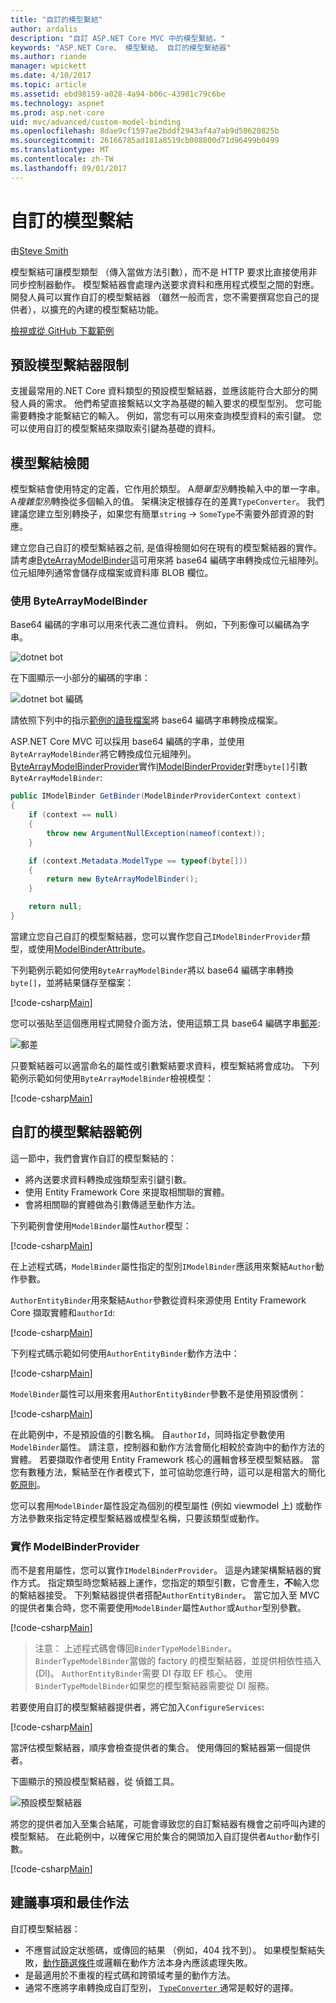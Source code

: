 ```yaml
---
title: "自訂的模型繫結"
author: ardalis
description: "自訂 ASP.NET Core MVC 中的模型繫結。"
keywords: "ASP.NET Core、 模型繫結、 自訂的模型繫結器"
ms.author: riande
manager: wpickett
ms.date: 4/10/2017
ms.topic: article
ms.assetid: ebd98159-a028-4a94-b06c-43981c79c6be
ms.technology: aspnet
ms.prod: asp.net-core
uid: mvc/advanced/custom-model-binding
ms.openlocfilehash: 8dae9cf1597ae2bddf2943af4a7ab9d50620825b
ms.sourcegitcommit: 26166785ad181a8519cb008800d71d96499b0499
ms.translationtype: MT
ms.contentlocale: zh-TW
ms.lasthandoff: 09/01/2017
---
```

# <a name="custom-model-binding"></a>自訂的模型繫結

由[Steve Smith](http://ardalis.com)

模型繫結可讓模型類型 （傳入當做方法引數），而不是 HTTP 要求比直接使用非同步控制器動作。 模型繫結器會處理內送要求資料和應用程式模型之間的對應。 開發人員可以實作自訂的模型繫結器 （雖然一般而言，您不需要撰寫您自己的提供者），以擴充的內建的模型繫結功能。

[檢視或從 GitHub 下載範例](https://github.com/aspnet/Docs/tree/master/aspnetcore/mvc/advanced/custom-model-binding/)

## <a name="default-model-binder-limitations"></a>預設模型繫結器限制

支援最常用的.NET Core 資料類型的預設模型繫結器，並應該能符合大部分的開發人員的需求。 他們希望直接繫結以文字為基礎的輸入要求的模型型別。 您可能需要轉換才能繫結它的輸入。 例如，當您有可以用來查詢模型資料的索引鍵。 您可以使用自訂的模型繫結來擷取索引鍵為基礎的資料。

## <a name="model-binding-review"></a>模型繫結檢閱

模型繫結會使用特定的定義，它作用於類型。 A*簡單型別*轉換輸入中的單一字串。 A*複雜型別*轉換從多個輸入的值。 架構決定根據存在的差異`TypeConverter`。 我們建議您建立型別轉換子，如果您有簡單`string`  ->  `SomeType`不需要外部資源的對應。

建立您自己自訂的模型繫結器之前, 是值得檢閱如何在現有的模型繫結器的實作。 請考慮[ByteArrayModelBinder](https://docs.microsoft.com/aspnet/core/api/microsoft.aspnetcore.mvc.modelbinding.binders.bytearraymodelbinder)這可用來將 base64 編碼字串轉換成位元組陣列。 位元組陣列通常會儲存成檔案或資料庫 BLOB 欄位。

### <a name="working-with-the-bytearraymodelbinder"></a>使用 ByteArrayModelBinder

Base64 編碼的字串可以用來代表二進位資料。 例如，下列影像可以編碼為字串。

![dotnet bot](custom-model-binding/images/bot.png "dotnet bot")

在下圖顯示一小部分的編碼的字串：

![dotnet bot 編碼](custom-model-binding/images/encoded-bot.png "dotnet bot 編碼")

請依照下列中的指示[範例的讀我檔案](https://github.com/aspnet/Docs/blob/master/aspnetcore/mvc/advanced/custom-model-binding/sample/CustomModelBindingSample/README.md)將 base64 編碼字串轉換成檔案。

ASP.NET Core MVC 可以採用 base64 編碼的字串，並使用`ByteArrayModelBinder`將它轉換成位元組陣列。 [ByteArrayModelBinderProvider](https://docs.microsoft.com/aspnet/core/api/microsoft.aspnetcore.mvc.modelbinding.binders.bytearraymodelbinderprovider)實作[IModelBinderProvider](https://docs.microsoft.com/aspnet/core/api/microsoft.aspnetcore.mvc.modelbinding.imodelbinderprovider)對應`byte[]`引數`ByteArrayModelBinder`:

```csharp
public IModelBinder GetBinder(ModelBinderProviderContext context)
{
    if (context == null)
    {
        throw new ArgumentNullException(nameof(context));
    }

    if (context.Metadata.ModelType == typeof(byte[]))
    {
        return new ByteArrayModelBinder();
    }

    return null;
}
```

當建立您自己自訂的模型繫結器，您可以實作您自己`IModelBinderProvider`類型，或使用[ModelBinderAttribute](https://docs.microsoft.com/aspnet/core/api/microsoft.aspnetcore.mvc.modelbinderattribute)。

下列範例示範如何使用`ByteArrayModelBinder`將以 base64 編碼字串轉換`byte[]`，並將結果儲存至檔案：

[!code-csharp[Main](custom-model-binding/sample/CustomModelBindingSample/Controllers/ImageController.cs?name=post1&highlight=3)]

您可以張貼至這個應用程式開發介面方法，使用這類工具 base64 編碼字串[郵差](https://www.getpostman.com/):

![郵差](custom-model-binding/images/postman.png "郵差")

只要繫結器可以適當命名的屬性或引數繫結要求資料，模型繫結將會成功。 下列範例示範如何使用`ByteArrayModelBinder`檢視模型：

[!code-csharp[Main](custom-model-binding/sample/CustomModelBindingSample/Controllers/ImageController.cs?name=post2&highlight=2)]

## <a name="custom-model-binder-sample"></a>自訂的模型繫結器範例

這一節中，我們會實作自訂的模型繫結的：

- 將內送要求資料轉換成強類型索引鍵引數。
- 使用 Entity Framework Core 來提取相關聯的實體。
- 會將相關聯的實體做為引數傳遞至動作方法。

下列範例會使用`ModelBinder`屬性`Author`模型：

[!code-csharp[Main](custom-model-binding/sample/CustomModelBindingSample/Data/Author.cs?highlight=10)]

在上述程式碼，`ModelBinder`屬性指定的型別`IModelBinder`應該用來繫結`Author`動作參數。 

`AuthorEntityBinder`用來繫結`Author`參數從資料來源使用 Entity Framework Core 擷取實體和`authorId`:

[!code-csharp[Main](custom-model-binding/sample/CustomModelBindingSample/Binders/AuthorEntityBinder.cs?name=demo)]

下列程式碼示範如何使用`AuthorEntityBinder`動作方法中：

[!code-csharp[Main](custom-model-binding/sample/CustomModelBindingSample/Controllers/BoundAuthorsController.cs?name=demo2&highlight=2)]

`ModelBinder`屬性可以用來套用`AuthorEntityBinder`參數不是使用預設慣例：

[!code-csharp[Main](custom-model-binding/sample/CustomModelBindingSample/Controllers/BoundAuthorsController.cs?name=demo1&highlight=2)]

在此範例中，不是預設值的引數名稱。 自`authorId`，同時指定參數使用`ModelBinder`屬性。 請注意，控制器和動作方法會簡化相較於查詢中的動作方法的實體。 若要擷取作者使用 Entity Framework 核心的邏輯會移至模型繫結器。 當您有數種方法，繫結至在作者模式下，並可協助您進行時，這可以是相當大的簡化[乾原則](http://deviq.com/don-t-repeat-yourself/)。

您可以套用`ModelBinder`屬性設定為個別的模型屬性 (例如 viewmodel 上) 或動作方法參數來指定特定模型繫結器或模型名稱，只要該類型或動作。

### <a name="implementing-a-modelbinderprovider"></a>實作 ModelBinderProvider

而不是套用屬性，您可以實作`IModelBinderProvider`。 這是內建架構繫結器的實作方式。 指定類型時您繫結器上運作，您指定的類型引數，它會產生，**不**輸入您的繫結器接受。 下列繫結器提供者搭配`AuthorEntityBinder`。 當它加入至 MVC 的提供者集合時，您不需要使用`ModelBinder`屬性`Author`或`Author`型別參數。

[!code-csharp[Main](custom-model-binding/sample/CustomModelBindingSample/Binders/AuthorEntityBinderProvider.cs?highlight=17-20)]

> 注意： 上述程式碼會傳回`BinderTypeModelBinder`。 `BinderTypeModelBinder`當做的 factory 的模型繫結器，並提供相依性插入 (DI)。 `AuthorEntityBinder`需要 DI 存取 EF 核心。 使用`BinderTypeModelBinder`如果您的模型繫結器需要從 DI 服務。

若要使用自訂的模型繫結器提供者，將它加入`ConfigureServices`:

[!code-csharp[Main](custom-model-binding/sample/CustomModelBindingSample/Startup.cs?name=callout&highlight=5-9)]

當評估模型繫結器，順序會檢查提供者的集合。 使用傳回的繫結器第一個提供者。

下圖顯示的預設模型繫結器，從 偵錯工具。

![預設模型繫結器](custom-model-binding/images/default-model-binders.png "預設模型繫結器")

將您的提供者加入至集合結尾，可能會導致您的自訂繫結器有機會之前呼叫內建的模型繫結。 在此範例中，以確保它用於集合的開頭加入自訂提供者`Author`動作引數。

[!code-csharp[Main](custom-model-binding/sample/CustomModelBindingSample/Startup.cs?name=callout&highlight=5-9)]

## <a name="recommendations-and-best-practices"></a>建議事項和最佳作法

自訂模型繫結器：
- 不應嘗試設定狀態碼，或傳回的結果 （例如，404 找不到）。 如果模型繫結失敗，[動作篩選條件](xref:mvc/controllers/filters)或邏輯在動作方法本身內應該處理失敗。
- 是最適用於不重複的程式碼和跨領域考量的動作方法。
- 通常不應將字串轉換成自訂型別， [ `TypeConverter` ](https://msdn.microsoft.com/library/ayybcxe5.aspx)通常是較好的選擇。
